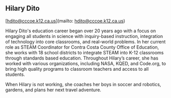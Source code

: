 ## Hilary Dito

[hdito@cccoe.k12.ca.us](mailto: hdito@cccoe.k12.ca.us)

Hilary Dito's education career began over 20 years ago with a focus on engaging all students in science with inquiry-based instruction, integration of technology into core classrooms, and real-world problems. In her current role as STEAM Coordinator for Contra Costa County Office of Education, she works with 18 school districts to integrate STEAM into K-12 classrooms through standards based education. Throughout Hilary’s career, she has worked with various organizations, including NASA, KQED, and Code.org, to bring high quality programs to classroom teachers and access to all students.

When Hilary is not working, she coaches her boys in soccer and robotics, gardens, and plans her next travel adventure.

